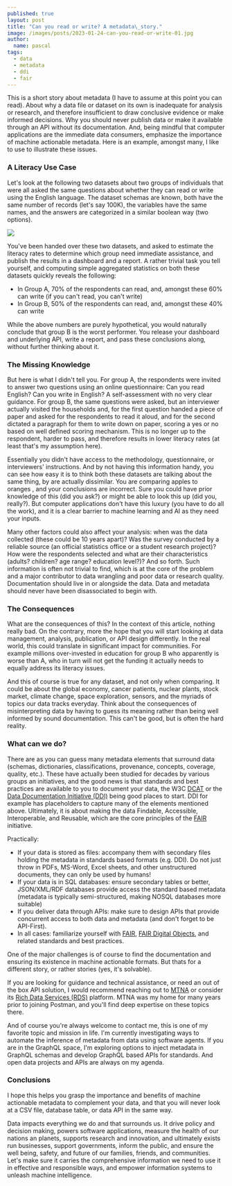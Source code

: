 ```yaml
---
published: true
layout: post
title: "Can you read or write? A metadata\_story."
image: /images/posts/2023-01-24-can-you-read-or-write-01.jpg
author:
  name: pascal
tags:
  - data
  - metadata
  - ddi
  - fair
---
```


This is a short story about metadata (I have to assume at this point you can read). About why a data file or dataset on its own is inadequate for analysis or research, and therefore insufficient to draw conclusive evidence or make informed decisions. Why you should never publish data or make it available through an API without its documentation. And, being mindful that computer applications are the immediate data consumers, emphasize the importance of machine actionable metadata. Here is an example, amongst many, I like to use to illustrate these issues.

### A Literacy Use Case
Let's look at the following two datasets about two groups of individuals that were all asked the same questions about whether they can read or write using the English language.
The dataset schemas are known, both have the same number of records (let's say 100K), the variables have the same names, and the answers are categorized in a similar boolean way (two options).

![](/images/posts/2023-01-24-can-you-read-or-write-02.png)

You've been handed over these two datasets, and asked to estimate the literacy rates to determine which group need immediate assistance, and publish the results in a dashboard and a report. A rather trivial task you tell yourself, and computing simple aggregated statistics on both these datasets quickly reveals the following:

- In Group A, 70% of the respondents can read, and, amongst these 60% can write (if you can't read, you can't write)
- In Group B, 50% of the respondents can read, and, amongst these 40% can write

While the above numbers are purely hypothetical, you would naturally conclude that group B is the worst performer. You release your dashboard and underlying API, write a report, and pass these conclusions along, without further thinking about it.

### The Missing Knowledge

But here is what I didn't tell you. For group A, the respondents were invited to answer two questions using an online questionnaire: Can you read English? Can you write in English? A self-assessment with no very clear guidance. For group B, the same questions were asked, but an interviewer actually visited the households and, for the first question handed a piece of paper and asked for the respondents to read it aloud, and for the second dictated a paragraph for them to write down on paper, scoring a yes or no based on well defined scoring mechanism. This is no longer up to the respondent, harder to pass, and therefore results in lower literacy rates (at least that's my assumption here). 

Essentially you didn't have access to the methodology, questionnaire, or interviewers' instructions. And by not having this information handy, you can see how easy it is to think both these datasets are talking about the same thing, by are actually dissimilar. You are comparing apples to oranges , and your conclusions are incorrect. Sure you could have prior knowledge of this (did you ask?) or might be able to look this up (did you, really?). But computer applications don't have this luxury (you have to do all the work), and it is a clear barrier to machine learning and AI as they need your inputs.

Many other factors could also affect your analysis: when was the data collected (these could be 10 years apart)? Was the survey conducted by a reliable source (an official statistics office or a student research project)? How were the respondents selected and what are their characteristics (adults? children? age range? education level?)? And so forth.
Such information is often not trivial to find, which is at the core of the problem and a major contributor to data wrangling and poor data or research quality. Documentation should live in or alongside the data. Data and metadata should never have been disassociated to begin with.

### The Consequences

What are the consequences of this? In the context of this article, nothing really bad. On the contrary, more the hope that you will start looking at data management, analysis,  publication, or API design differently. In the real world, this could translate in significant impact for communities. For example millions over-invested in education for group B who apparently is worse than A, who in turn will not get the funding it actually needs to equally address its literacy issues.

And this of course is true for any dataset, and not only when comparing. It could be about the global economy, cancer patients, nuclear plants, stock market, climate change, space exploration, sensors, and the myriads of topics our data tracks everyday. Think about the consequences of misinterpreting data by having to guess its meaning rather than being well informed by sound documentation. This can't be good, but is often the hard reality.

### What can we do?

There are as you can guess many metadata elements that surround data (schemas, dictionaries, classifications, provenance, concepts, coverage, quality, etc.). These have actually been studied for decades by various groups an initiatives, and the good news is that standards and best practices are available to you to document your data, the W3C [DCAT](https://www.w3.org/TR/vocab-dcat-2/) or the [Data Documentation Initiative (DDI)](https://ddialliance.org/) being good places to start. DDI for example has placeholders to capture many  of the elements mentioned above. Ultimately, it is about making the data Findable, Accessible, Interoperable, and Reusable, which are the core principles of the [FAIR](https://www.go-fair.org/) initiative.

Practically:
- If your data is stored as files: accompany them with secondary files holding the metadata in standards based formats (e.g. DDI). Do not just throw in PDFs, MS-Word, Excel sheets, and other unstructured documents, they can only be used by humans!
- If your data is in SQL databases: ensure secondary tables or better, JSON/XML/RDF databases provide access the standard based metadata (metadata is typically semi-structured, making NOSQL databases more suitable)
- If you deliver data through APIs: make sure to design APIs that provide concurrent access to both data and metadata (and don't forget to be API-First). 
- In all cases: familiarize yourself with [FAIR](https://www.go-fair.org/), [FAIR Digital Objects](https://fairdo.org/), and related standards and best practices.

One of the major challenges is of course to find the documentation and ensuring its existence in machine actionable formats. But thats for a different story, or rather stories (yes, it's solvable).

If you are looking for guidance and technical assistance, or need an out of the box API solution, I would recommend reaching out to [MTNA](https://www.mtna.us/) or consider its [Rich Data Services (RDS)](https://www.richdataservices.com/) platform. MTNA was my home for many years prior to joining Postman, and you'll find deep expertise on these topics there.

And of course you're always welcome to contact me, this is one of my favorite topic and mission in life. I'm currently investigating ways to automate the inference of metadata from data using software agents. If you are in the GraphQL space, I'm exploring options to inject metadata in GraphQL schemas and develop GraphQL based APIs for standards. And open data projects and APIs are always on my agenda.

### Conclusions

I hope this helps you grasp  the importance and benefits of machine actionable metadata to complement your data, and that you will never look at a CSV file, database table, or data API in the same way. 

Data impacts everything we do and that surrounds us. It drive policy and decision making, powers software applications, measure the health of our nations an planets, supports research and innovation, and ultimately exists run businesses, support governments, inform the public, and ensure the well being, safety, and future of our families, friends, and communities. Let's make sure it carries the comprehensive information we need to use it in effective and responsible ways, and empower information systems to unleash machine intelligence.